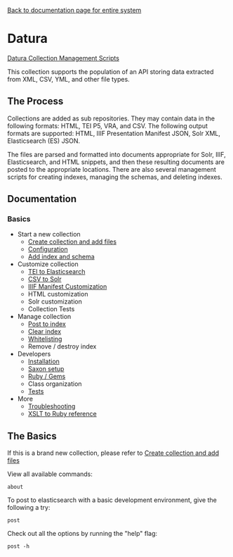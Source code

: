 [Back to documentation page for entire system](../../README.md)

Datura
======

[Datura Collection Management Scripts](https://github.com/CDRH/data)

This collection supports the population of an API storing data extracted from XML, CSV, YML, and other file types.

## The Process

Collections are added as sub repositories. They may contain data in the following formats: HTML, TEI P5, VRA, and CSV.  The following output formats are supported: HTML, IIIF Presentation Manifest JSON, Solr XML, Elasticsearch (ES) JSON.

The files are parsed and formatted into documents appropriate for Solr, IIIF, Elasticsearch, and HTML snippets, and then these resulting documents are posted to the appropriate locations. There are also several management scripts for creating indexes, managing the schemas, and deleting indexes.

## Documentation

### Basics

- Start a new collection
  - [Create collection and add files](1_setup/collection_setup.md)
  - [Configuration](1_setup/config.md)
  - [Add index and schema](1_setup/prepare_index.md)
- Customize collection
  - [TEI to Elasticsearch](2_customization/xml_to_es.md)
  - [CSV to Solr](2_customization/csv_to_solr.md)
  - [IIIF Manifest Customization](2_customization/iiif.md)
  - HTML customization
  - Solr customization
  - Collection Tests
- Manage collection
  - [Post to index](3_manage/post.md)
  - [Clear index](3_manage/clear_index.md)
  - [Whitelisting](2_customization/whitelisting.md)
  - Remove / destroy index
- Developers
  - [Installation](4_developers/installation.md)
  - [Saxon setup](4_developers/saxon.md)
  - [Ruby / Gems](4_developers/ruby_gems.md)
  - Class organization
  - [Tests](4_developers/test.md)
- More
  - [Troubleshooting](troubleshooting.md)
  - [XSLT to Ruby reference](xslt_to_ruby_reference.md)

## The Basics

If this is a brand new collection, please refer to [Create collection and add files](1_setup/collection_setup.md)

View all available commands:

```
about
```

To post to elasticsearch with a basic development environment, give the following a try:

```
post
```

Check out all the options by running the "help" flag:

```
post -h
```
